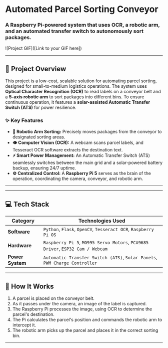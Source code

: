 # Automated Parcel Sorting Conveyor

### A Raspberry Pi-powered system that uses OCR, a robotic arm, and an automated transfer switch to autonomously sort packages.

![Project GIF]([Link to your GIF here])

---

## 🚀 Project Overview

This project is a low-cost, scalable solution for automating parcel sorting, designed for small-to-medium logistics operations. The system uses **Optical Character Recognition (OCR)** to read labels on a conveyor belt and a **5-axis robotic arm** to sort packages into different bins. To ensure continuous operation, it features a **solar-assisted Automatic Transfer Switch (ATS)** for power resilience.

### ✨ Key Features

*   **🤖 Robotic Arm Sorting:** Precisely moves packages from the conveyor to designated sorting areas.
*   **👁️ Computer Vision (OCR):** A webcam scans parcel labels, and Tesseract OCR software extracts the destination text.
*   **⚡ Smart Power Management:** An Automatic Transfer Switch (ATS) seamlessly switches between the main grid and a solar-powered battery backup, ensuring 24/7 uptime.
*   **⚙️ Centralized Control:** A **Raspberry Pi 5** serves as the brain of the operation, coordinating the camera, conveyor, and robotic arm.

---

---

## 💻 Tech Stack

| Category          | Technologies Used                                                              |
| ----------------- | ------------------------------------------------------------------------------ |
| **Software**      | `Python`, `Flask`, `OpenCV`, `Tesseract OCR`, `Raspberry Pi OS`                  |
| **Hardware**      | `Raspberry Pi 5`, `MG995 Servo Motors`, `PCA9685 Driver`, `ESP32 Cam / Webcam`   |
| **Power System**  | `Automatic Transfer Switch (ATS)`, `Solar Panels`, `PWM Charge Controller`       |

---

## 🔧 How It Works

1.  A parcel is placed on the conveyor belt.
2.  As it passes under the camera, an image of the label is captured.
3.  The Raspberry Pi processes the image, using OCR to determine the parcel's destination.
4.  The Pi calculates the parcel's position and commands the robotic arm to intercept it.
5.  The robotic arm picks up the parcel and places it in the correct sorting bin.

---